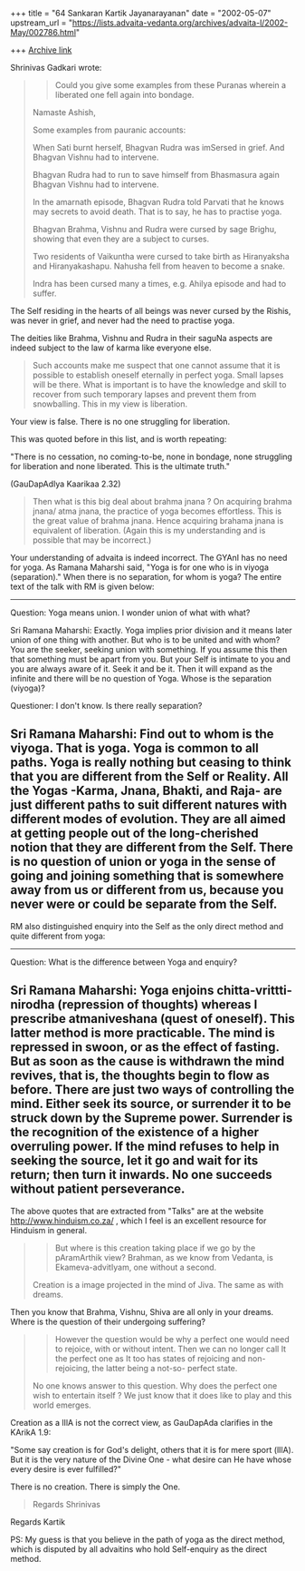 +++
title = "64 Sankaran Kartik Jayanarayanan"
date = "2002-05-07"
upstream_url = "https://lists.advaita-vedanta.org/archives/advaita-l/2002-May/002786.html"

+++
[Archive link](https://lists.advaita-vedanta.org/archives/advaita-l/2002-May/002786.html)

Shrinivas Gadkari <sgadkari2001 at YAHOO.COM> wrote:

> >Could you give some examples from these Puranas wherein a liberated one
> >fell again into bondage.
> >
>
> Namaste Ashish,
>
> Some examples from pauranic accounts:
>
> When Sati burnt herself, Bhagvan Rudra was imSersed in grief. And Bhagvan
> Vishnu had to intervene.
>
> Bhagvan Rudra had to run to save himself from Bhasmasura again Bhagvan
> Vishnu had to intervene.
>
> In the amarnath episode, Bhagvan Rudra told Parvati that he knows may
> secrets to avoid death. That is to say, he has to practise yoga.
>
> Bhagvan Brahma, Vishnu and Rudra were cursed by sage Brighu, showing that
> even they are a subject to curses.
>
> Two residents of Vaikuntha were cursed to take birth as Hiranyaksha and
> Hiranyakashapu. Nahusha fell from heaven to become a snake.
>
> Indra has been cursed many a times, e.g. Ahilya episode and had to suffer.
>

The Self residing in the hearts of all beings was never cursed by the
Rishis, was never in grief, and never had the need to practise yoga.

The deities like Brahma, Vishnu and Rudra in their saguNa aspects are
indeed subject to the law of karma like everyone else.

> Such accounts make me suspect that one cannot assume that it is possible
> to establish oneself eternally in perfect yoga. Small lapses will be
> there. What is important is to have the knowledge and skill to recover
> from such temporary lapses and prevent them from snowballing. This in
> my view is liberation.
>

Your view is false. There is no one struggling for liberation.

This was quoted before in this list, and is worth repeating:

"There is no cessation, no coming-to-be, none in bondage, none struggling
for liberation and none liberated. This is the ultimate truth."

(GauDapAdIya Kaarikaa 2.32)

> Then what is this big deal about brahma jnana ?
> On acquiring brahma jnana/ atma jnana, the practice of yoga becomes
> effortless. This is the great value of brahma jnana. Hence acquiring
> brahama jnana is equivalent of liberation.
> (Again this is my understanding and is possible that may be incorrect.)
>

Your understanding of advaita is indeed incorrect. The GYAnI has no need
for yoga. As Ramana Maharshi said, "Yoga is for one who is in viyoga
(separation)." When there is no separation, for whom is yoga? The entire
text of the talk with RM is given below:

-----------------------
Question: Yoga means union. I wonder union of what with what?

Sri Ramana Maharshi: Exactly. Yoga implies prior division and it means
later union of one thing with another. But who is to be united and with
whom? You are the seeker, seeking union with something. If you assume this
then that something must be apart from you. But your Self is intimate to
you and you are always aware of it. Seek it and be it. Then it will expand
as the infinite and there will be no question of Yoga. Whose is the
separation (viyoga)?

Questioner: I don't know. Is there really separation?

Sri Ramana Maharshi: Find out to whom is the viyoga. That is yoga. Yoga is
common to all paths. Yoga is really nothing but ceasing to think that you
are different from the Self or Reality. All the Yogas -Karma, Jnana,
Bhakti, and Raja- are just different paths to suit different natures with
different modes of evolution. They are all aimed at getting people out of
the long-cherished notion that they are different from the Self. There is
no question of union or yoga in the sense of going and joining something
that is somewhere away from us or different from us, because you never
were or could be separate from the Self.
-----------------------

RM also distinguished enquiry into the Self as the only direct method and
quite different from yoga:

-----------------------
Question: What is the difference between Yoga and enquiry?

Sri Ramana Maharshi: Yoga enjoins chitta-vrittti-nirodha (repression of
thoughts) whereas I prescribe atmaniveshana (quest of oneself). This
latter method is more practicable. The mind is repressed in swoon, or as
the effect of fasting. But as soon as the cause is withdrawn the mind
revives, that is, the thoughts begin to flow as before. There are just two
ways of controlling the mind. Either seek its source, or surrender it to
be struck down by the Supreme power. Surrender is the recognition of the
existence of a higher overruling power. If the mind refuses to help in
seeking the source, let it go and wait for its return; then turn it
inwards. No one succeeds without patient perseverance.
-----------------------

The above quotes that are extracted from "Talks" are at the website
http://www.hinduism.co.za/ , which I feel is an excellent resource for
Hinduism in general.

> >
> >But where is this creation taking place if we go by the pAramArthik view?
> >Brahman, as we know from Vedanta, is Ekameva-advitIyam, one without a
> >second.
> >
>
> Creation is a image projected in the mind of Jiva. The same as with
> dreams.
>

Then you know that Brahma, Vishnu, Shiva are all only in your dreams.
Where is the question of their undergoing suffering?

> >However the question would be why a perfect one would need to rejoice,
> with
> >or without intent. Then we can no longer call It the perfect one as It
> too
> >has states of rejoicing and non-rejoicing, the latter being a not-so-
> >perfect state.
>
> No one knows answer to this question. Why does the perfect one
> wish to entertain itself ?
> We just know that it does like to play and this world emerges.
>

Creation as a lIlA is not the correct view, as GauDapAda clarifies in the
KArikA 1.9:

"Some say creation is for God's delight, others that it is for mere sport
(lIlA). But it is the very nature of the Divine One - what desire can He
have whose every desire is ever fulfilled?"

There is no creation. There is simply the One.

> Regards
> Shrinivas
>

Regards
Kartik

PS: My guess is that you believe in the path of yoga as the direct method,
which is disputed by all advaitins who hold Self-enquiry as the direct
method.

